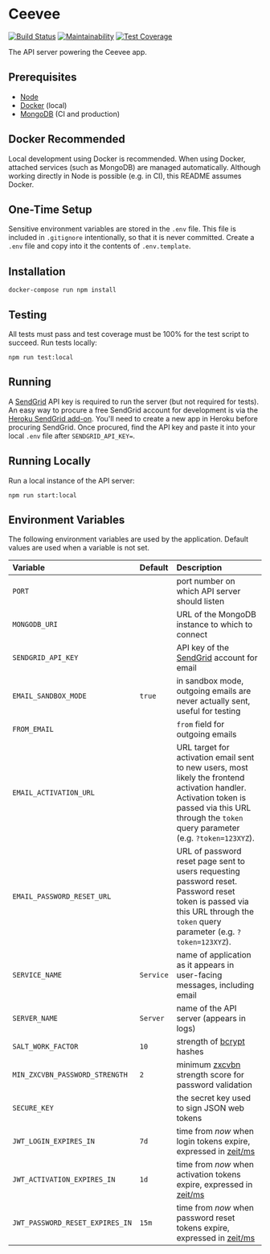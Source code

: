 # Ceevee

[![Build Status](https://travis-ci.org/randallmorey/ceevee.svg?branch=master)](https://travis-ci.org/randallmorey/ceevee)
[![Maintainability](https://api.codeclimate.com/v1/badges/c036800b871740c7cbf1/maintainability)](https://codeclimate.com/github/randallmorey/ceevee/maintainability)
[![Test Coverage](https://api.codeclimate.com/v1/badges/c036800b871740c7cbf1/test_coverage)](https://codeclimate.com/github/randallmorey/ceevee/test_coverage)

The API server powering the Ceevee app.


## Prerequisites

- [Node][node]
- [Docker][docker] (local)
- [MongoDB][mongodb] (CI and production)


## Docker Recommended

Local development using Docker is recommended.  When using Docker, attached
services (such as MongoDB) are managed automatically.  Although working directly
in Node is possible (e.g. in CI), this README assumes Docker.


## One-Time Setup

Sensitive environment variables are stored in the `.env` file.  This file is
included in `.gitignore` intentionally, so that it is never committed.
Create a `.env` file and copy into it the contents of `.env.template`.


## Installation

```
docker-compose run npm install
```


## Testing

All tests must pass and test coverage must be 100% for the test script
to succeed.  Run tests locally:

```
npm run test:local
```


## Running

A [SendGrid][sendgrid] API key is required to run the server (but not required
for tests).  An easy way to procure a free SendGrid account for development
is via the [Heroku SendGrid add-on][heroku-sendgrid].  You'll need to create a
new app in Heroku before procuring SendGrid.  Once procured, find the API key
and paste it into your local `.env` file after `SENDGRID_API_KEY=`.


## Running Locally

Run a local instance of the API server:

```
npm run start:local
```


## Environment Variables

The following environment variables are used by the application.  Default values
are used when a variable is not set.

| Variable | Default | Description |
| :--- | :--- | :--- |
| `PORT` | | port number on which API server should listen |
| `MONGODB_URI` | | URL of the MongoDB instance to which to connect |
| `SENDGRID_API_KEY` | | API key of the [SendGrid][sendgrid] account for email |
| `EMAIL_SANDBOX_MODE` | `true` | in sandbox mode, outgoing emails are never actually sent, useful for testing |
| `FROM_EMAIL` | | `from` field for outgoing emails |
| `EMAIL_ACTIVATION_URL` | | URL target for activation email sent to new users, most likely the frontend activation handler.  Activation token is passed via this URL through the `token` query parameter (e.g. `?token=123XYZ`). |
| `EMAIL_PASSWORD_RESET_URL` | | URL of password reset page sent to users requesting password reset.  Password reset token is passed via this URL through the `token` query parameter (e.g. `?token=123XYZ`). |
| `SERVICE_NAME` | `Service` | name of application as it appears in user-facing messages, including email |
| `SERVER_NAME` | `Server` | name of the API server (appears in logs) |
| `SALT_WORK_FACTOR` | `10` | strength of [bcrypt][bcrypt] hashes |
| `MIN_ZXCVBN_PASSWORD_STRENGTH` | `2` | minimum [zxcvbn][zxcvbn] strength score for password validation |
| `SECURE_KEY` |  | the secret key used to sign JSON web tokens |
| `JWT_LOGIN_EXPIRES_IN` | `7d` | time from _now_ when login tokens expire, expressed in [zeit/ms][zeit/ms] |
| `JWT_ACTIVATION_EXPIRES_IN` | `1d` | time from _now_ when activation tokens expire, expressed in [zeit/ms][zeit/ms] |
| `JWT_PASSWORD_RESET_EXPIRES_IN` | `15m` | time from _now_ when password reset tokens expire, expressed in [zeit/ms][zeit/ms] |


[docker]: https://www.docker.com
[node]: https://nodejs.org
[mongodb]: https://www.mongodb.com
[sendgrid]: https://sendgrid.com
[heroku-sendgrid]: https://elements.heroku.com/addons/sendgrid
[bcrypt]: https://www.npmjs.com/package/bcrypt
[zxcvbn]: https://github.com/dropbox/zxcvbn
[zeit/ms]: https://github.com/zeit/ms
